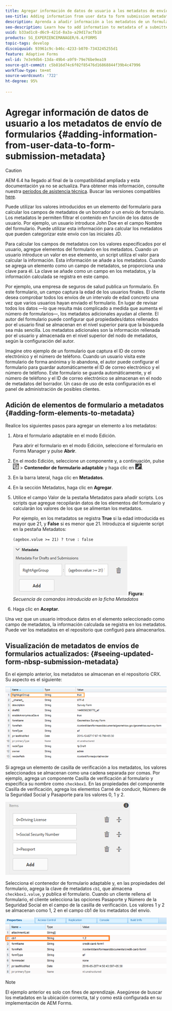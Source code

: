 ```yaml
---
title: Agregar información de datos de usuario a los metadatos de envío de formularios
seo-title: Adding information from user data to form submission metadata
description: Aprenda a añadir información a los metadatos de un formulario enviado con los datos proporcionados por los usuarios.
seo-description: Learn how to add information to metadata of a submitted form with user provided data.
uuid: b33ad1c8-d6c9-421d-8a3a-a29d17acfb18
products: SG_EXPERIENCEMANAGER/6.4/FORMS
topic-tags: develop
discoiquuid: 93961c9c-b46c-4233-b070-7343245255d1
feature: Adaptive Forms
exl-id: 7e3e9db6-13da-49b4-a9f9-79e76be9ea19
source-git-commit: c5b816d74c6f02f85476d16868844f39b4c47996
workflow-type: tm+mt
source-wordcount: '722'
ht-degree: 95%

---
```


# Agregar información de datos de usuario a los metadatos de envío de formularios {#adding-information-from-user-data-to-form-submission-metadata}

>[!CAUTION]
>
>AEM 6.4 ha llegado al final de la compatibilidad ampliada y esta documentación ya no se actualiza. Para obtener más información, consulte nuestra [períodos de asistencia técnica](https://helpx.adobe.com/es/support/programs/eol-matrix.html). Buscar las versiones compatibles [here](https://experienceleague.adobe.com/docs/).

Puede utilizar los valores introducidos en un elemento del formulario para calcular los campos de metadatos de un borrador o un envío de formulario. Los metadatos le permiten filtrar el contenido en función de los datos de usuario. Por ejemplo, un usuario introduce John Doe en el campo Nombre del formulario. Puede utilizar esta información para calcular los metadatos que pueden categorizar este envío con las iniciales JD.

Para calcular los campos de metadatos con los valores especificados por el usuario, agregue elementos del formulario en los metadatos. Cuando un usuario introduce un valor en ese elemento, un script utiliza el valor para calcular la información. Esta información se añade a los metadatos. Cuando se agrega un elemento como un campo de metadatos, se proporciona una clave para él. La clave se añade como un campo en los metadatos, y la información calculada se registra en este campo.

Por ejemplo, una empresa de seguros de salud publica un formulario. En este formulario, un campo captura la edad de los usuarios finales. El cliente desea comprobar todos los envíos de un intervalo de edad concreto una vez que varios usuarios hayan enviado el formulario. En lugar de revisar todos los datos —lo que resulta más complicado a medida que aumenta el número de formularios—, los metadatos adicionales ayudan al cliente. El autor del formulario puede configurar qué propiedades/datos rellenados por el usuario final se almacenan en el nivel superior para que la búsqueda sea más sencilla. Los metadatos adicionales son la información rellenada por el usuario y almacenada en el nivel superior del nodo de metadatos, según la configuración del autor.

Imagine otro ejemplo de un formulario que captura el ID de correo electrónico y el número de teléfono. Cuando un usuario visita este formulario de forma anónima y lo abandona, el autor puede configurar el formulario para guardar automáticamente el ID de correo electrónico y el número de teléfono. Este formulario se guarda automáticamente, y el número de teléfono y el ID de correo electrónico se almacenan en el nodo de metadatos del borrador. Un caso de uso de esta configuración es el panel de administración de posibles clientes.

## Adición de elementos de formulario a metadatos {#adding-form-elements-to-metadata}

Realice los siguientes pasos para agregar un elemento a los metadatos:

1. Abra el formulario adaptable en el modo Edición.

   Para abrir el formulario en el modo Edición, seleccione el formulario en Forms Manager y pulse **Abrir**.

1. En el modo Edición, seleccione un componente y, a continuación, pulse ![nivel-de-campo](assets/field-level.png) > **Contenedor de formulario adaptable** y haga clic en ![cmppr](assets/cmppr.png).
1. En la barra lateral, haga clic en **Metadatos**.
1. En la sección Metadatos, haga clic en **Agregar**.
1. Utilice el campo Valor de la pestaña Metadatos para añadir scripts. Los scripts que agregue recopilarán datos de los elementos del formulario y calcularán los valores de los que se alimentan los metadatos.

   Por ejemplo, en los metadatos se registra **True** si la edad introducida es mayor que 21, y **False** si es menor que 21. Introduzca el siguiente script en la pestaña Metadatos:

   `(agebox.value >= 21) ? true : false`

   ![Metadata script](assets/add-element-metadata.png)
   **Figura:** *Secuencia de comandos introducida en la ficha Metadatos*

1. Haga clic en **Aceptar**.

Una vez que un usuario introduce datos en el elemento seleccionado como campo de metadatos, la información calculada se registra en los metadatos. Puede ver los metadatos en el repositorio que configuró para almacenarlos.

## Visualización de metadatos de envíos de formularios actualizados: {#seeing-updated-form-nbsp-submission-metadata}

En el ejemplo anterior, los metadatos se almacenan en el repositorio CRX. Su aspecto es el siguiente:

![metadata-entry](assets/metadata-entry.png)

Si agrega un elemento de casilla de verificación a los metadatos, los valores seleccionados se almacenan como una cadena separada por comas. Por ejemplo, agrega un componente Casilla de verificación al formulario y especifica su nombre como `checkbox1`. En las propiedades del componente Casilla de verificación, agrega los elementos Carné de conducir, Número de la Seguridad Social y Pasaporte para los valores 0, 1 y 2.

![Almacenamiento de varios valores desde una casilla de verificación](assets/checkbox-metadata.png)

Selecciona el contenedor de formulario adaptable y, en las propiedades del formulario, agrega la clave de metadatos `cb1`, que almacena `checkbox1.value`, y publica el formulario. Cuando un cliente rellena el formulario, el cliente selecciona las opciones Pasaporte y Número de la Seguridad Social en el campo de la casilla de verificación. Los valores 1 y 2 se almacenan como 1, 2 en el campo cb1 de los metadatos del envío.

![Entrada de metadatos para varios valores seleccionados en un campo de casilla de verificación](assets/metadata-entry-1.png)

>[!NOTE]
>
>El ejemplo anterior es solo con fines de aprendizaje. Asegúrese de buscar los metadatos en la ubicación correcta, tal y como está configurada en su implementación de AEM Forms.
